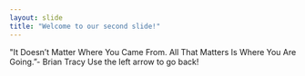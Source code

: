```yaml
---
layout: slide
title: "Welcome to our second slide!"
---
```

"It Doesn’t Matter Where You Came From. All That Matters Is Where You Are Going.”- Brian Tracy
Use the left arrow to go back!
